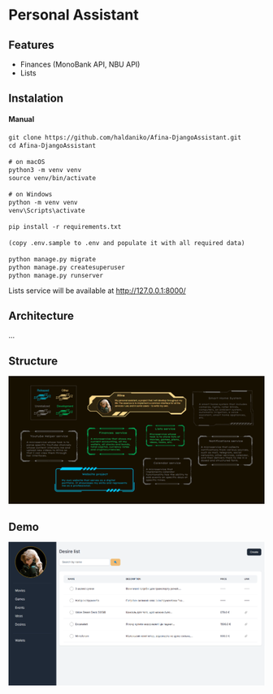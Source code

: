 # Personal Assistant

## Features
- Finances (MonoBank API, NBU API) 
- Lists 

## Instalation

#### Manual

```
git clone https://github.com/haldaniko/Afina-DjangoAssistant.git
cd Afina-DjangoAssistant

# on macOS
python3 -m venv venv
source venv/bin/activate

# on Windows
python -m venv venv
venv\Scripts\activate

pip install -r requirements.txt

(сopy .env.sample to .env and populate it with all required data)

python manage.py migrate
python manage.py createsuperuser
python manage.py runserver

```

Lists service will be available at http://127.0.0.1:8000/

## Architecture

...

## Structure

![Screenshot_2.png](demo%2FScreenshot_2.png)

## Demo
![Screenshot.png](demo%2FScreenshot.png)
